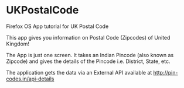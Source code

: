 UKPostalCode
============
Firefox OS App tutorial for UK Postal Code 

This app gives you information on Postal Code (Zipcodes) of United Kingdom!

The App is just one screen. It takes an Indian Pincode (also known as Zipcode) and gives the details of the Pincode i.e. District, State, etc.

The application gets the data via an External API available at http://pin-codes.in/api-details
